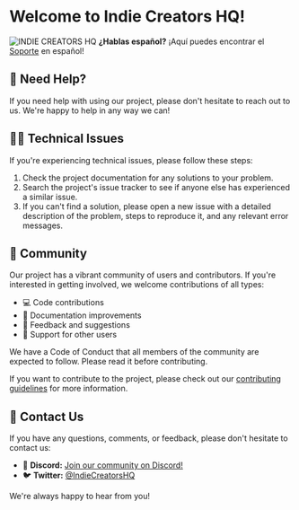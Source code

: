 <!--
* SUPPORT.MD version 0.1.0
* If you make any modifications to this file, please update the Spanish version as well.
* Originally created by @Zyruks
* Contributors:
-->

# Welcome to Indie Creators HQ!

![INDIE CREATORS HQ](https://user-images.githubusercontent.com/10075532/227379966-f688681c-ea72-44e3-afb9-357b4c05178d.png)
**¿Hablas español?** ¡Aquí puedes encontrar el [Soporte](ES/SUPPORT_ES.md) en español!

## 🤔 Need Help?

If you need help with using our project, please don't hesitate to reach out to us. We're happy to help in any way we can!

## 👨‍💻 Technical Issues

If you're experiencing technical issues, please follow these steps:

1. Check the project documentation for any solutions to your problem.
2. Search the project's issue tracker to see if anyone else has experienced a similar issue.
3. If you can't find a solution, please open a new issue with a detailed description of the problem, steps to reproduce it, and any relevant error messages.

## 👥 Community

Our project has a vibrant community of users and contributors. If you're interested in getting involved, we welcome contributions of all types:

- 💻 Code contributions
- 📖 Documentation improvements
- 🌟 Feedback and suggestions
- 👏 Support for other users

We have a Code of Conduct that all members of the community are expected to follow. Please read it before contributing.

If you want to contribute to the project, please check out our [contributing guidelines](CONTRIBUTING.md) for more information.

## 💬 Contact Us

If you have any questions, comments, or feedback, please don't hesitate to contact us:

- :100: **Discord:** [Join our community on Discord!](https://discord.gg/Qncuxgcgsn)
- 🐦 **Twitter:** [@IndieCreatorsHQ](https://twitter.com/IndieCreatorsHQ)

We're always happy to hear from you!
